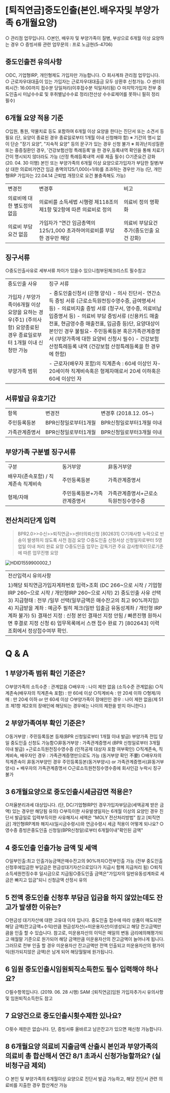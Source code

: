 # [퇴직연금]중도인출(본인.배우자및 부양가족 6개월요양)
○ 관리점 업무입니다.
○본인, 배우자 및 부양가족이 질병, 부상으로 6개월 이상 요양하는 경우
○ 증빙서류 관련 업무문의 : 프로 노금현(5-4706)
## 중도인출전 유의사항
○DC, 기업형IRP, 개인형제도 가입자만 가능합니다.
○ 회사계좌 관리점 업무입니다.
○ 근로자우대대출이 있는 가입자는 근로자우대대출금 모두 상환후 신청가능.
○ 센터의뢰시간: 16:00까지 접수분 당일처리(이후접수분 익일처리됨)
○ 마지막가입자 전부 중도인출시 미납수수료 및 후취별납수수료 정리(전산상 수수료제어를 못하니 필히 정리 필수)
## 6개월 요양 적용 기준
○입원, 통원, 약물치료 등도 포함하여 6개월 이상 요양을 한다는 진단서 또는 소견서 등 필요
(단, 요양이 종료된 경우 종료일로부터 1개월 이내 신청해야 함)
※ 기간의 명시 없이 단순 "장기 요양", "지속적 요양" 등의 문구가 있는 경우 신청 불가
※ 희귀난치성질환 또는 중증질환인 경우, '건강보험산정 특례등록'을 한 경우,등록내역 확인을 통해 치료기간이 명시되지 않더라도 가능
(산정 특례등록내역 서류 제출 필수)
○기준요건 강화
(20. 04. 30 이행)
본인 또는 부양가족의 6개월 이상 요양으로가입자가 부담한 질병/부상 대한 의료비가연간 임금 총액의125/1,000(=1/8)를 초과하는 경우만 가능
(단, 개인형IRP 가입자는 22.04.14 근퇴법 개정으로 요건 불충족해도 가능)

<table><tbody><tr>
<td>
변경전</td>
<td>
변경후</td>
<td>
비고</td></tr><tr>
<td>
의료비에 대한 별도정의 없음</td>
<td>의료비를 소득세법 시행령 제118조의 제1항 및2항에 따른 의료비로 정의</td>
<td>
의료비 정의 명확화</td></tr><tr>
<td>
의료비 부담요건 없음</td>
<td>가입자가 "연간 임금총액의 125/1,000 초과하여의료비를 부담한 경우만 해당</td>
<td>
의료비 부담요건 추가(중도인출 요건 강화)</td></tr></tbody>
</table>


## 징구서류
○중도인출사유로 세부서류 차이가 있을수 있으니첨부된체크리스트 필수참고

<table><tbody><tr>
<td>
중도인출 사유</td>
<td>
징구 서류</td></tr><tr>
<td>가입자 / 부양가족이6개월 이상
요양을 요하는 경우(주1)
(주의사항)
요양종료된 경우 종료일로부터 1개월 이내
신청만 가능</td>
<td>- 중도인출신청서 (은행 양식)
- 의사 진단서- 연간소득 증빙 서류
(근로소득원천징수영수증, 급여명세서 등) - 의료비지출 증빙 서류
(청구서, 영수증, 의료비납입증명서 등) - 의료비 부담 증빙서류
(신용카드 매출전표, 현금영수증 매출전표, 입금증 등)단, 요양대상이 본인인 경우 불필요- 주민등록등본 혹은가족관계증명서
(부양가족에 대한 요양비 신청시 필수)
- 건강보험 산정특례등록 내역
(건강보험 산정특례등록을 한 경우에 한함)</td></tr><tr>
<td>
부양가족 범위</td>
<td>- 근로자(배우자 포함)의 직계존속 : 60세 이상인 자- 20세이하 직계비속혹은 형제자매로서 20세 이하혹은60세 이상인 자</td></tr></tbody>
</table>


## 서류발급 유효기간

<table><tbody><tr>
<td>
항목</td>
<td>
변경전</td>
<td>
변경후 (2018.12. 05~)</td></tr><tr>
<td>
주민등록등본</td>
<td>
BPR신청일로부터1개월</td>
<td>
BPR신청일로부터1개월 이내</td></tr><tr>
<td>
가족관계증명서</td>
<td>
BPR신청일로부터1개월</td>
<td>
BPR신청일로부터3개월 이내</td></tr></tbody>
</table>


## 부양가족 구분별 징구서류

<table><tbody><tr>
<td>
구분</td>
<td>
동거부양</td>
<td>
非동거부양</td></tr><tr>
<td>배우자(존속포함) / 직계존속
직계비속</td>
<td>
주민등록등본</td>
<td>
가족관계증명서</td></tr><tr>
<td>
형제/자매</td>
<td>
주민등록등본+가족관계증명서</td>
<td>
가족관계증명서+근로소득원천징수영수증</td></tr></tbody>
</table>


## 전산처리단계 입력
> BPR2.0>>수신>>퇴직연금>>센터의뢰신청 [802631]
○기재사항 누락으로 반송이 발생하지 않도록 사전 점검 요망
○중도인출 신청서상 신청일자로부터 5영업일 이내 처리 완료 요망
○중도인출 업무는 감독기관 주요 감사항목이므로기준에 따른 업무진행
요망

![HDID1559900002_1](HDID1559900002_1.jpg)


<table><tbody><tr>
<td>
전산입력시 유의사항</td></tr><tr>
<td>1)해당 퇴직연금가입자계좌번호 입력>조회
(DC 266~으로 시작 / 기업형 IRP 260~으로 시작 / 개인형IRP 260~으로 시작)
2) 중도인출 사유 선택
3) 지급형태 : 전부 /일부 선택(일부금액은 매수잔고의 최고 90%까지임)
4) 지급받을 계좌 : 예금주 필히 체크(일반 입출금 유동성계좌 / 개인형 IRP 계좌 불가)
5) 결재선 지정 : 신청 본인 결재선 지정 안됨 / 빠른진행 원하시면 후결로 지정 신청
6) 업무목록에서 스캔 접수 완료
7) [802643] 이력조회에서 정상접수여부 확인.</td></tr></tbody>
</table>


# Q & A
## 1 부양가족 범위 확인 기준은?
○부양가족의 소득수준 : 관계없음
○배우자 : 나이 제한 없음 (소득수준 관계없음)
○직계존속(배우자의 직계존속 포함) : 만 60세 이상
○직계비속 : 만 20세 이하
○형제/자매 : 만 20세 이하 or 만 60세 이상
○부양가족이 장애인인 경우 : 나이 제한 없음(제 51조 제1항 제2호의 장애인에 해당되는 경우에는 나이의 제한을 받지 아니한다.)
## 2 부양가족여부 확인 기준은?
○동거부양 : 주민등록등본 등재(BPR 신청일로부터 1개월 이내 발급)
 부양가족 전입 당일 중도인출 신청도 가능함○非동거부양 : 가족관계증명서 (BPR 신청일로부터 3개월 이내 발급) +근로소득원천징수영수증 (인적공제 대상자 포함 여부확인)
○직계존속, 직계비속, 배우자인 경우 : 가족관계증명만으로도 가능 (동거부양 확인 不要)
○배우자의 직계존속이 非동거부양인 경우
주민등록등본(동거부양시) or 가족관계증명서(非동거부양시) + 배우자의 가족관계증명서
○근로소득원천징수영수증에 회사인감 누락시 징구 불가
## 3 6개월요양으로 중도인출시세금감면 적용은?
○저율분리과세 대상입니다.
(단, DC/기업형IRP인 경우가입자부담금(세액공제 받은 금액)
있는 경우만 해당됨 유의)
○부득이한 사유발생일자는 6개월 이상의 요양인 경우
진단서 발급일로 입력부득이한 사유해지시 세액은 "MOLY 전산처리방법" 참고
[퇴직연금] 개인형IRP계좌 해지시(일시금수령시)와 연금수령시 세금 적용이 어떻게 되나요?
○영수증 증빙은중도인출 신청일(BPR신청일)로부터 6개월이내"확인된 금액"
## 4 중도인출 인출가능 금액 및 세액
○일부인출:최고 인출가능금액은매수잔고의 90%까지○전부인출 가능
(전부 중도인출신청후에입금한 부담금은 현금성대기자산으로있다가 지급시 함께 지급처리 됨)
○퇴직소득세원천징수후 일시금으로 지급됨○중도인출 금액은"가입자의 일반유동성계좌로 세금은 빠지고 입금"되니 신청금액 산정시 유의
## 5 전액 중도인출 신청후 부담금 입금을 하지 않았는데도 잔고가 발생한 이유는?
○현금성 대기자산에 대한 고유대 이자 입니다.
중도인출 접수에 따라 상품이 매도되면 해당 금액(잔고금액+수익)만큼 현금성자산(=미운용자산)이생성되고 해당 잔고금액만큼을 인출 할 수 있습니다. 참고로, 미운용자산의 이익은 매일의 변동 금리에의해평가되고 매월말 기준으로 원가되어 해당 금액만큼 미운용자산의 잔고금액이 늘어나게 됩니다.
그러므로 전부 인출 할 경우 미운용자산 잔고금액만 전액 인출되고 미운용자산의 평가이익(원가되지않은 금액)은 남게 되어 해당월말에 원가됩니다.
## 6 임원 중도인출시임원퇴직소득한도 필수 입력해야 하나요?
○필수항목입니다. (2019. 06. 28 시행)
SAM :[퇴직연금]임원 가입자추가시 유의사항 및 임원퇴직소득한도 참고
## 7 요양건으로 중도인출시횟수제한 있나요?
○횟수 제한은 없습니다.
단, 증빙서류 올바르고 남은잔고가 있으면 재신청 가능합니다.
## 8 6개월요양 의료비 지출금액 산출시 본인과 부양가족의 의료비 총 합산해서 연간 8/1 초과시 신청가능할까요? (실비청구금 제외)
○ 본인 및 부양가족의 6개월이상 요양으로 진단서 발급 가능하고, 해당 진단서 관련 의료비를 지출한 경우
합산계산 가능
